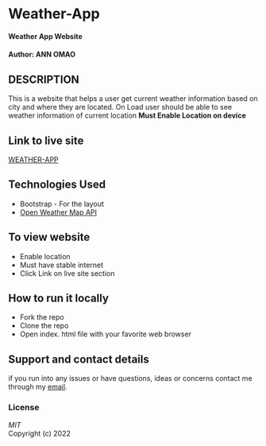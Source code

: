 # Weather-App
#### Weather App Website
#### Author: **ANN OMAO**
## DESCRIPTION  
This is a website that helps a user get current weather information based on city and where they are located. On Load user should be able to see weather information of current location **Must Enable Location on device**
## Link to live site
[WEATHER-APP](https://annomao.github.io/weather-app/)
## Technologies Used
* Bootstrap - For the layout
* [Open Weather Map API](https://api.openweathermap.org/)
## To view website
* Enable location
* Must have stable internet  
* Click Link on live site section

## How to run it locally
* Fork the repo
* Clone the repo
* Open index. html file with your favorite web browser  

## Support and contact details
if you run into any issues or have questions, ideas or concerns contact me through my [email](omaokerubo21@gmail.com).  
### License
*MIT*  
Copyright (c) 2022 